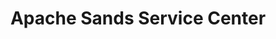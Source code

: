 ---
title: "Apache Sands Service Center"
url: /mesa/apache-sands-service-center/
shop: car repair
---